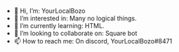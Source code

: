 - 👋 Hi, I’m: YourLocalBozo
- 👀 I’m interested in: Many no logical things.
- 🌱 I’m currently learning: HTML.
- 💞️ I’m looking to collaborate on: Square bot
- 📫 How to reach me: On discord, YourLocalBozo#8471

<!---
Greenpudding240/Greenpudding240 is a ✨ special ✨ repository because its `README.md` (this file) appears on your GitHub profile.
You can click the Preview link to take a look at your changes.
--->
